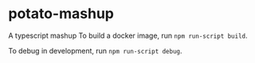 # potato-mashup
A typescript mashup
To build a docker image, run `npm run-script build`.

To debug in development, run `npm run-script debug`.
